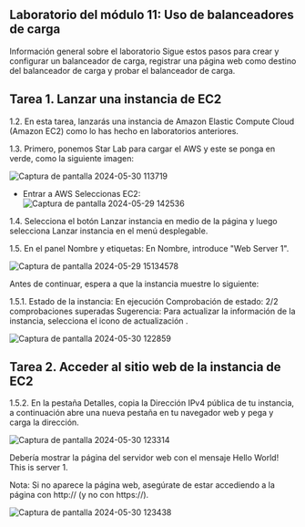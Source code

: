 ## Laboratorio del módulo 11: Uso de balanceadores de carga
Información general sobre el laboratorio
Sigue estos pasos para crear y configurar un balanceador de carga, registrar una página web como destino del balanceador de carga y probar el balanceador de carga.

## Tarea 1. Lanzar una instancia de EC2
1.2. En esta tarea, lanzarás una instancia de Amazon Elastic Compute Cloud (Amazon EC2) como lo has hecho en laboratorios anteriores.

1.3. Primero, ponemos Star Lab para cargar el AWS y este se ponga en verde, como la siguiente imagen:

![Captura de pantalla 2024-05-30 113719](https://github.com/Lila-Huanca/Trabajos-individuales-COMUNICACION-DE-DATOS-Y-REDES/assets/166184502/caca8ea1-2f82-428c-b45d-beea623281d1)

- Entrar a AWS Seleccionas EC2:
![Captura de pantalla 2024-05-29 142536](https://github.com/Lila-Huanca/Trabajos-individuales-COMUNICACION-DE-DATOS-Y-REDES/assets/166184502/0252c52c-1b61-4bcb-ba8e-085557db683f)

1.4. Selecciona el botón Lanzar instancia en medio de la página y luego selecciona Lanzar instancia en el menú desplegable.



1.5. En el panel Nombre y etiquetas:
En Nombre, introduce "Web Server 1".

![Captura de pantalla 2024-05-29 15134578](https://github.com/Lila-Huanca/Trabajos-individuales-COMUNICACION-DE-DATOS-Y-REDES/assets/166184502/6e4bf162-2a70-481d-abd9-f8b5dc6b3956)

Antes de continuar, espera a que la instancia muestre lo siguiente:

1.5.1. Estado de la instancia:  En ejecución
Comprobación de estado:  2/2 comprobaciones superadas
Sugerencia: Para actualizar la información de la instancia, selecciona el icono de actualización .

![Captura de pantalla 2024-05-30 122859](https://github.com/Lila-Huanca/Trabajos-individuales-COMUNICACION-DE-DATOS-Y-REDES/assets/166184502/a88a83c7-ff4f-4087-888d-c8539fe4ee5b)

## Tarea 2. Acceder al sitio web de la instancia de EC2

1.5.2. En la pestaña Detalles, copia la Dirección IPv4 pública de tu instancia, a continuación abre una nueva pestaña en tu navegador web y pega y carga la dirección.

![Captura de pantalla 2024-05-30 123314](https://github.com/Lila-Huanca/Trabajos-individuales-COMUNICACION-DE-DATOS-Y-REDES/assets/166184502/0f6c9fc2-e0e0-467a-8aac-4bb4963e0e31)

Debería mostrar la página del servidor web con el mensaje Hello World! This is server 1.

Nota: Si no aparece la página web, asegúrate de estar accediendo a la página con http:// (y no con https://).

![Captura de pantalla 2024-05-30 123438](https://github.com/Lila-Huanca/Trabajos-individuales-COMUNICACION-DE-DATOS-Y-REDES/assets/166184502/9bb1ddee-2d14-4902-8a15-a355f6c801b0)




